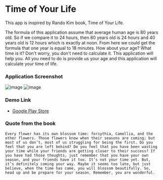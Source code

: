 # Time of Your Life
This app is inspired by Rando Kim book, Time of Your Life.

The formula of this application assume that average human age is 80 years old. So if we compare it to 24 hours, then 80 years old is 24 hours and 40 years old is 12 hours which is exactly at noon. From here we could get the formula that one year is equal to 18 minutes. How about your age? What time is it? Don't worry, you don't need to calculate it. This application will help you. All you need to do is provide us your age and this application will calculate your time of life.


### Application Screenshot
![image](https://lh3.googleusercontent.com/0IKxAau5440gNdH18U3WyoMMr4P0kJmEtWjuxNHyNDZrjfJ3D9sOOwTptsJpm8vQvrdS=h900) ![image](https://lh3.googleusercontent.com/xY2eBvP3FIi6mDyOSVnew2eHQbEd7G0T9dThpOVLiowDfxX1nrLJaf2XMDJu0P4Mpg0=h900)

### Demo Link
- [Google Play Store](https://play.google.com/store/apps/details?id=com.hodiau.timeofyourlife)

### Quote from the book
`
Every flower has its own blossom time: forsythia, Camellia, and the other flowers. Those flowers know when their seasons are coming; but most of us don’t, most of us struggling for being the first. Do you feel that you are left behind? Do you feel that you have been wasting your time while your friends are getting closer to their success? If you have had those thoughts, just remember that you have your own season, and your friends have it too. It’s not your time yet. But, it’s definitely coming your way. Maybe it seems too late, but just believe, when the time has came, you will blossom beautifully. So, head up and be prepare for your season. Remember, you are wonderful.
`